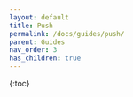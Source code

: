 ```yaml
---
layout: default
title: Push
permalink: /docs/guides/push/
parent: Guides
nav_order: 3
has_children: true
---
```

{:toc}